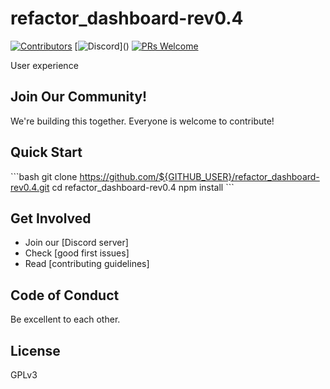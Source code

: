 # refactor_dashboard-rev0.4

[![Contributors](https://img.shields.io/github/contributors/${GITHUB_USER}/refactor_dashboard-rev0.4.svg)]()
[![Discord](https://img.shields.io/discord/...)]()
[![PRs Welcome](https://img.shields.io/badge/PRs-welcome-brightgreen.svg)]()

User experience

## Join Our Community!

We're building this together. Everyone is welcome to contribute!

## Quick Start

\`\`\`bash
git clone https://github.com/${GITHUB_USER}/refactor_dashboard-rev0.4.git
cd refactor_dashboard-rev0.4
npm install
\`\`\`

## Get Involved

- Join our [Discord server]
- Check [good first issues]
- Read [contributing guidelines]

## Code of Conduct

Be excellent to each other.

## License

GPLv3

